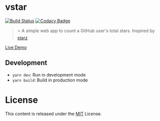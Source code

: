 # vstar

[![Build Status](https://travis-ci.org/sinchang/vstar.svg?branch=master)](https://travis-ci.org/sinchang/vstar)
[![Codacy Badge](https://api.codacy.com/project/badge/Grade/73ceb905e1294dd096624c865aa2c362)](https://www.codacy.com/app/sinchang/vstar?utm_source=github.com&utm_medium=referral&utm_content=sinchang/vstar&utm_campaign=Badge_Grade)

> ⭐ A simple web app to count a GitHub user's total stars. Inspired by [starz](https://github.com/yyx990803/starz)

[Live Demo](http://vstar.sinchang.me/)

## Development

- `yarn dev`: Run in development mode
- `yarn build`: Build in production mode

# License

This content is released under the [MIT](http://opensource.org/licenses/MIT) License.
